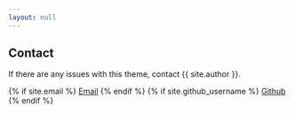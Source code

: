 ```yaml
---
layout: null
---
```

## Contact

If there are any issues with this theme, contact {{ site.author }}.

{% if site.email %}
<a href="mailto:{{ site.email }}">Email</a>
{% endif %}
{% if site.github_username %}
<a href="http://github.com/{{ site.github_username }}">Github</a>
{% endif %}
